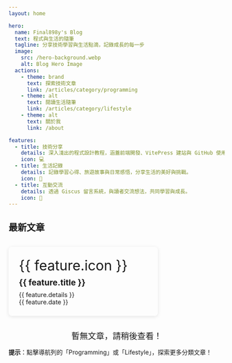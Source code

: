 ```yaml
---
layout: home

hero:
  name: Final898y's Blog
  text: 程式與生活的隨筆
  tagline: 分享技術學習與生活點滴，記錄成長的每一步
  image:
    src: /hero-background.webp
    alt: Blog Hero Image
  actions:
    - theme: brand
      text: 探索技術文章
      link: /articles/category/programming
    - theme: alt
      text: 閱讀生活隨筆
      link: /articles/category/lifestyle
    - theme: alt
      text: 關於我
      link: /about

features:
  - title: 技術分享
    details: 深入淺出的程式設計教程，涵蓋前端開發、VitePress 建站與 GitHub 使用技巧，適合初學者。
    icon: 💻
  - title: 生活記錄
    details: 記錄學習心得、旅遊故事與日常感悟，分享生活的美好與挑戰。
    icon: 📝
  - title: 互動交流
    details: 透過 Giscus 留言系統，與讀者交流想法，共同學習與成長。
    icon: 💬
---
```


## 最新文章

<script setup lang="ts">
import { data as posts } from './.vitepress/data/posts.data';

// 為每篇文章動態生成卡片所需的資料
const features = posts.map(post => ({
  title: post.title,
  details: post.description || '暫無描述', // 使用 description，若無則顯示預設文字
  link: post.url, // 點擊卡片導向文章
  icon: '📄', // 預設圖標，可根據需要自訂（例如根據分類選擇圖標）
  date: post.date // 添加日期顯示
}));
</script>

<div v-if="features.length" class="features-container">
  <div
    v-for="feature in features"
    :key="feature.link"
    class="feature-card"
  >
    <span class="feature-icon">{{ feature.icon }}</span>
    <h3><a :href="feature.link">{{ feature.title }}</a></h3>
    <p>{{ feature.details }}</p>
    <p>{{ feature.date }}</p>
  </div>
</div>
<div v-else class="no-posts">
  暫無文章，請稍後查看！
</div>

**提示**：點擊導航列的「Programming」或「Lifestyle」，探索更多分類文章！

<style>
/* 自訂樣式，確保卡片佈局與 features 一致 */
.features-container {
  display: flex;
  flex-wrap: wrap;
  gap: 1.5rem;
  justify-content: left;
  margin-top: 2rem;
}

.feature-card {
  background: var(--vp-c-bg);
  border: 1px solid var(--vp-c-divider);
  border-radius: 8px;
  padding: 1.5rem;
  width: 100%;
  max-width: 300px;
  box-shadow: 0 2px 8px rgba(0, 0, 0, 0.1);
  transition: transform 0.2s;
}

.feature-card:hover {
  transform: translateY(-4px);
}

.feature-icon {
  font-size: 2rem;
  margin-bottom: 0.5rem;
  display: block;
}

.feature-card h3 {
  margin: 0.5rem 0;
  font-size: 1.2rem;
}

.feature-card p {
  margin: 0;
  color: var(--vp-c-text-2);
  font-size: 0.9rem;
}

/* 當無文章時的提示樣式 */
.no-posts {
  text-align: center;
  font-size: 1.2rem;
  color: var(--vp-c-text-2);
  margin-top: 2rem;
}
</style>
